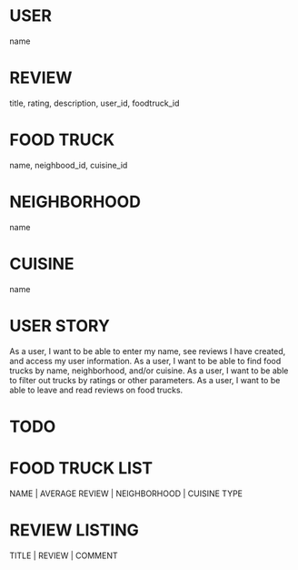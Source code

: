 # USER

name

# REVIEW

title, rating, description, user_id, foodtruck_id

# FOOD TRUCK

name, neighbood_id, cuisine_id

# NEIGHBORHOOD

name

# CUISINE

name

# USER STORY

As a user, I want to be able to enter my name, see reviews I have created, and access my user information.
As a user, I want to be able to find food trucks by name, neighborhood, and/or cuisine.
As a user, I want to be able to filter out trucks by ratings or other parameters.
As a user, I want to be able to leave and read reviews on food trucks.


# TODO


# FOOD TRUCK LIST

NAME | AVERAGE REVIEW | NEIGHBORHOOD | CUISINE TYPE


# REVIEW LISTING

TITLE | REVIEW | COMMENT
